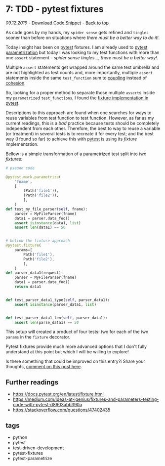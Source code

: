 # 7: TDD - pytest fixtures
_09.12.2019_ - [Download Code Snippet](https://github.com/PythonicThoughtsSnippets/PTS-Code-Snippets/blob/master/pts-7.py) - [Back to top](https://pythonicthoughtssnippets.github.io)

As code goes by my hands, my `spider sense` gets refined and `tingles` sooner than before on situations where *there must be a better way to do it!*.

Today insight has been on [pytest](https://docs.pytest.org) fixtures. I am already used to [pytest parametrization](https://pythonicthoughtssnippets.github.io/#6-test-driven-development) but today I was looking to my test functions with more than one `assert` statement - *spider sense tingles*..., *there must be a better way!*.

Multiple `assert` statements get wrapped around the same test umbrella and are not highlighted as test counts and, more importantly, multiple `assert` statements inside the same `test_function` sum to [coupling](https://en.wikipedia.org/wiki/Coupling_(computer_programming)) instead of [cohesion](https://en.wikipedia.org/wiki/Cohesion_(computer_science)).

So, looking for a proper method to separate those multiple `assert`s inside my `parametrize`d `test_functions`, I found the [fixture implementation in pytest](https://docs.pytest.org/en/latest/fixture.html#pytest-fixtures-explicit-modular-scalable).

Descriptions to this approach are found when one searches for ways to reuse variables from test function to test function. However, as far as my current readings, this is a *bad* practice because tests should be completely independent from each other. Therefore, the best to way to reuse a variable (or treatment) in several tests is to recreate it for every test; and the best way (I found so far) to achieve this with [pytest](https://docs.pytest.org) is using its *fixture* implementation.

Bellow is a simple transformation of a parametrized test split into two *fixtures*:

```python
# pseudo code

@pytest.mark.parametrize(
    'fname',
    [
        (Path('file1')),
        (Path('file2')),
        ],
    )
def test_my_file_parser(self, fname):
    parser = MyFileParser(fname)
    data1 = parser.data_foo()
    assert isinstance(data1, list)
    assert len(data1) == 50


# bellow the fixture approach
@pytest.fixture(
    params=[
        Path('file1'),
        Path('file2'),
        ],
    )
def parser_data1(request):
    parser = MyFileParser(fname)
    data1 = parser.data_foo()
    return data1


def test_parser_data1_type(self, parser_data1):
    assert isinstance(parser_data1, list)


def test_parser_data1_len(self, parser_data1):
    assert len(parse_data1) == 50
```

This setup will created a product of four tests: two for each of the two `params` in the `fixture` decorator.

Pytest fixtures provide much more advanced options that I don't fully understand at this point but which I will be willing to explore!

Is there something that could be improved on this entry?i Share your thoughts, [comment on this post here](https://github.com/PythonicThoughtsSnippets/PTS-Code-Snippets/issues/8).

## Further readings

* https://docs.pytest.org/en/latest/fixture.html
* https://medium.com/ideas-at-igenius/fixtures-and-parameters-testing-code-with-pytest-d8603abb390a
* https://stackoverflow.com/questions/47402435

## tags

* python
* pytest
* test-driven-development
* pytest-fixtures
* pytest-parametrize
